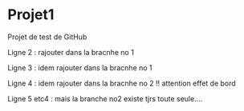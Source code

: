 # Projet1
Projet de test de GitHub


Ligne 2 : rajouter dans la bracnhe no 1 

Ligne 3 : idem rajouter dans la bracnhe no 1


Ligne 4 : idem rajouter dans la bracnhe no 2 !! attention effet de bord

Ligne 5 etc4 : mais la branche no2 existe tjrs toute seule....